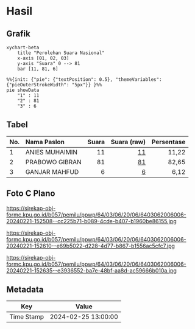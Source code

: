 # Hasil

## Grafik

```mermaid
xychart-beta
    title "Perolehan Suara Nasional"
    x-axis [01, 02, 03]
    y-axis "Suara" 0 --> 81
    bar [11, 81, 6]
```

```mermaid
%%{init: {"pie": {"textPosition": 0.5}, "themeVariables": {"pieOuterStrokeWidth": "5px"}} }%%
pie showData
    "1" : 11
    "2" : 81
    "3" : 6
```

## Tabel

| No. | Nama Paslon    | Suara | Suara (raw) | Persentase |
|:--- |:-------------- | -----:| -----------:| ----------:|
| 1   | ANIES MUHAIMIN | 11    | [11][p-1]   | 11,22      |
| 2   | PRABOWO GIBRAN | 81    | [81][p-2]   | 82,65      |
| 3   | GANJAR MAHFUD  | 6     | [6][p-3]    | 6,12       |


[p-1]: https://github.com/gigit-pemilu/pemilu-2024/blob/main/pilpres/hitung-suara/sub/64-kalimantan-timur/sub/03-berau/sub/06-gunung-tabur/sub/2006-sambakungan/sub/006-tps/sub/paslon-1.txt
[p-2]: https://github.com/gigit-pemilu/pemilu-2024/blob/main/pilpres/hitung-suara/sub/64-kalimantan-timur/sub/03-berau/sub/06-gunung-tabur/sub/2006-sambakungan/sub/006-tps/sub/paslon-2.txt
[p-3]: https://github.com/gigit-pemilu/pemilu-2024/blob/main/pilpres/hitung-suara/sub/64-kalimantan-timur/sub/03-berau/sub/06-gunung-tabur/sub/2006-sambakungan/sub/006-tps/sub/paslon-3.txt

## Foto C Plano

https://sirekap-obj-formc.kpu.go.id/b057/pemilu/ppwp/64/03/06/20/06/6403062006006-20240221-152508--cc225b71-b089-4cde-b407-b1960be86155.jpg

https://sirekap-obj-formc.kpu.go.id/b057/pemilu/ppwp/64/03/06/20/06/6403062006006-20240221-152610--e69b5022-d228-4d77-b867-b1556ac5cfc7.jpg

https://sirekap-obj-formc.kpu.go.id/b057/pemilu/ppwp/64/03/06/20/06/6403062006006-20240221-152635--e3936552-ba7e-48bf-aa8d-ac59666b010a.jpg


## Metadata

| Key        | Value               |
| ---------- | ------------------- |
| Time Stamp | 2024-02-25 13:00:00 |



